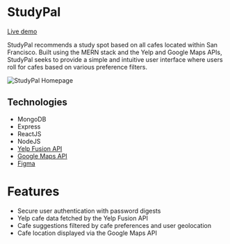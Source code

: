 # StudyPal
[Live demo](https://studypal-sf.herokuapp.com/#/)

StudyPal recommends a study spot based on all cafes located within San Francisco. Built using the MERN stack and the Yelp and Google Maps APIs, StudyPal seeks to provide a simple and intuitive user interface where users roll for cafes based on various preference filters. 

![StudyPal Homepage](https://studypal-dev.s3-us-west-1.amazonaws.com/splash_screenshot.png)

## Technologies
* MongoDB
* Express
* ReactJS
* NodeJS
* [Yelp Fusion API](https://www.yelp.com/fusion)
* [Google Maps API](https://cloud.google.com/maps-platform/)
* [Figma](https://www.figma.com/)

# Features
* Secure user authentication with password digests
* Yelp cafe data fetched by the Yelp Fusion API
* Cafe suggestions filtered by cafe preferences and user geolocation
* Cafe location displayed via the Google Maps API
